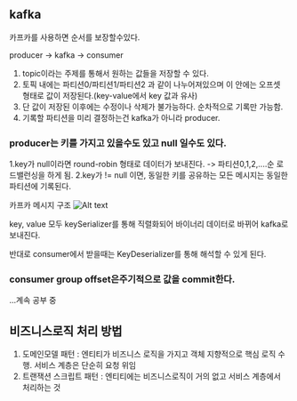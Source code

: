 ## kafka

카프카를 사용하면 순서를 보장할수있다.

producer -> kafka -> consumer

1. topic이라는 주제를 통해서 원하는 값들을 저장할 수 있다.
2. 토픽 내에는 파티션0/파티션1/파티션2 과 같이 나누어져있으며 이 안에는 오프셋 형태로 값이 저장된다.(key-value에서 key 값과 유사)
3. 단 값이 저장된 이후에는 수정이나 삭제가 불가능하다. 순차적으로 기록만 가능함.
4. 기록할 파티션을 미리 결정하는건 kafka가 아니라 producer.

### producer는 키를 가지고 있을수도 있고 null 일수도 있다.

1.key가 null이라면 round-robin 형태로 데이터가 보내진다. -> 파티션0,1,2,....순 로드밸런싱을 하게 됨.
2.key가 != null 이면, 동일한 키를 공유하는 모든 메시지는 동일한 파티션에 기록된다.

카프카 메시지 구조
![Alt text](image.png)

key, value 모두 keySerializer를 통해 직렬화되어 바이너리 데이터로 바뀌어 kafka로 보내진다.

반대로 consumer에서 받을때는 KeyDeserializer를 통해 해석할 수 있게 된다.

### consumer group offset은주기적으로 값을 commit한다.

...계속 공부 중

## 비즈니스로직 처리 방법

1. 도메인모델 패턴 : 엔티티가 비즈니스 로직을 가지고 객체 지향적으로 핵심 로직 수행. 서비스 계층은 단순히 요청 위임
2. 트랜잭션 스크립트 패턴 : 엔티티에는 비즈니스로직이 거의 없고 서비스 계층에서 처리하는 것
